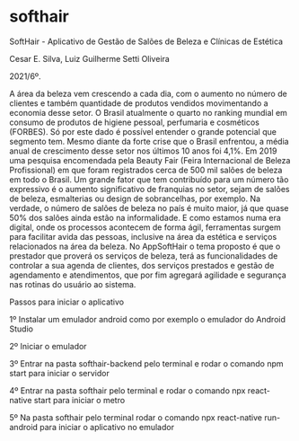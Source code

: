 # softhair
SoftHair - Aplicativo de Gestão de Salões de Beleza e Clínicas de Estética

Cesar E. Silva, Luiz Guilherme Setti Oliveira

2021/6º.

A área da beleza vem crescendo a cada dia, com o aumento no número de clientes e também quantidade de produtos vendidos movimentando a economia desse setor. O Brasil atualmente  o quarto no ranking mundial em consumo de produtos de higiene pessoal, perfumaria e cosméticos (FORBES). Só por este dado é possível entender o grande potencial que 
segmento tem. Mesmo diante da forte crise que o Brasil enfrentou, a média anual de crescimento desse setor nos últimos 10 anos foi 4,1%. Em 2019 uma pesquisa encomendada pela Beauty Fair (Feira Internacional de Beleza Profissional) em que foram registrados cerca de 500 mil salões de beleza em todo o Brasil. Um grande fator que tem contribuído para um número tão expressivo é o aumento significativo de franquias no setor, sejam de salões de beleza, esmalterias ou design de sobrancelhas, por exemplo. Na verdade, o número de salões de beleza no país é muito maior, já que quase 50% dos salões ainda estão na informalidade. E como estamos numa era digital, onde os processos acontecem de forma ágil, ferramentas surgem para facilitar avida das pessoas, inclusive na área da estética e serviços relacionados na área da beleza. No AppSoftHair o tema proposto é que o prestador que proverá os serviços de beleza, terá as funcionalidades de controlar a sua agenda de clientes, dos serviços prestados e gestão de agendamento e atendimentos, que por fim agregará agilidade e segurança nas rotinas do usuário ao sistema.
 
Passos para iniciar o aplicativo

1º Instalar um emulador android como por exemplo o emulador do Android Studio

2º Iniciar o emulador

3º Entrar na pasta softhair-backend pelo terminal e rodar o comando npm start para iniciar o servidor

4º Entrar na pasta softhair pelo terminal e rodar o comando npx react-native start para iniciar o metro

5º Na pasta softhair pelo terminal rodar o comando npx react-native run-android para iniciar o aplicativo no emulador


